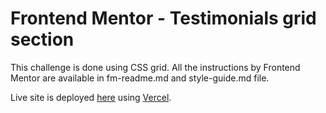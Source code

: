 # Frontend Mentor - Testimonials grid section

This challenge is done using CSS grid. 
All the instructions by Frontend Mentor are available in fm-readme.md and style-guide.md file.

Live site is deployed [here]() using [Vercel](https://vercel.com). 